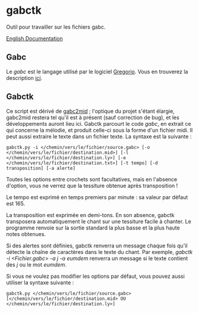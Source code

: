 gabctk
======

Outil pour travailler sur les fichiers gabc.

[English Documentation](http://www.sspxusa.org/goodies/gabc2mid/)

Gabc
----

Le *gabc* est le langage utilisé par le logiciel [Gregorio](http://home.gna.org/gregorio/). Vous en trouverez la description [ici](http://home.gna.org/gregorio/gabc/).

Gabctk
------

Ce script est dérivé de [gabc2mid](https://github.com/jperon/gabc2mid) ; l'optique du projet s'étant élargie, gabc2mid restera tel qu'il est à présent (sauf correction de bug), et les développements auront lieu ici.
Gabctk parcourt le code *gabc*, en extrait ce qui concerne la mélodie, et produit celle-ci sous la forme d'un fichier midi. Il peut aussi extraire le texte dans un fichier texte. La syntaxe est la suivante :

    gabctk.py -i </chemin/vers/le/fichier/source.gabc> [-o </chemin/vers/le/fichier/destination.mid>] [-l </chemin/vers/le/fichier/destination.ly>] [-e </chemin/vers/le/fichier/destination.txt>] [-t tempo] [-d transposition] [-a alerte]

Toutes les options entre crochets sont facultatives, mais en l'absence d'option, vous ne verrez que la tessiture obtenue après transposition !

Le tempo est exprimé en temps premiers par minute : sa valeur par défaut est 165.

La transposition est exprimée en demi-tons. En son absence, gabctk transposera automatiquement le chant sur une tessiture facile à chanter. Le programme renvoie sur la sortie standard la plus basse et la plus haute notes obtenues.

Si des alertes sont définies, gabctk renverra un message chaque fois qu'il détecte la chaîne de caractères dans le texte du chant. Par exemple, *gabctk -i \<Fichier.gabc\> -a j -a eumdem* renverra un message si le texte contient des *j* ou le mot *eumdem*.

Si vous ne voulez pas modifier les options par défaut, vous pouvez aussi utiliser la syntaxe suivante :

    gabctk.py </chemin/vers/le/fichier/source.gabc> [</chemin/vers/le/fichier/destination.mid> OU </chemin/vers/le/fichier/destination.ly>]


